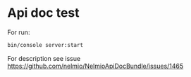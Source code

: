 # Api doc test

For run:
```bash
bin/console server:start
```

For description see issue https://github.com/nelmio/NelmioApiDocBundle/issues/1465 
